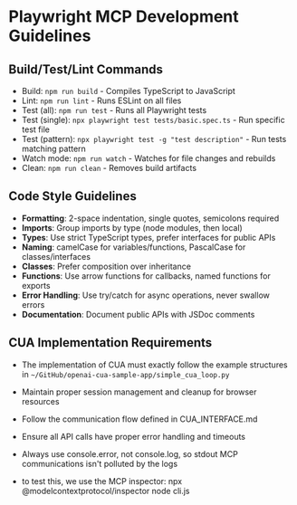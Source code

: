 # Playwright MCP Development Guidelines

## Build/Test/Lint Commands
- Build: `npm run build` - Compiles TypeScript to JavaScript
- Lint: `npm run lint` - Runs ESLint on all files
- Test (all): `npm run test` - Runs all Playwright tests
- Test (single): `npx playwright test tests/basic.spec.ts` - Run specific test file
- Test (pattern): `npx playwright test -g "test description"` - Run tests matching pattern
- Watch mode: `npm run watch` - Watches for file changes and rebuilds
- Clean: `npm run clean` - Removes build artifacts

## Code Style Guidelines
- **Formatting**: 2-space indentation, single quotes, semicolons required
- **Imports**: Group imports by type (node modules, then local)
- **Types**: Use strict TypeScript types, prefer interfaces for public APIs
- **Naming**: camelCase for variables/functions, PascalCase for classes/interfaces
- **Classes**: Prefer composition over inheritance
- **Functions**: Use arrow functions for callbacks, named functions for exports
- **Error Handling**: Use try/catch for async operations, never swallow errors
- **Documentation**: Document public APIs with JSDoc comments

## CUA Implementation Requirements
- The implementation of CUA must exactly follow the example structures in `~/GitHub/openai-cua-sample-app/simple_cua_loop.py`
- Maintain proper session management and cleanup for browser resources
- Follow the communication flow defined in CUA_INTERFACE.md
- Ensure all API calls have proper error handling and timeouts

- Always use console.error, not console.log, so stdout MCP communications isn't polluted by the logs
- to test this, we use the MCP inspector: npx @modelcontextprotocol/inspector node cli.js